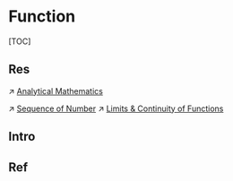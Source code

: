 # Function

[TOC]



## Res
↗ [Analytical Mathematics](../../../Analytical%20Mathematics/Analytical%20Mathematics.md)

↗ [Sequence of Number](../../../Analytical%20Mathematics/Sequence%20of%20Number/Sequence%20of%20Number.md)
↗ [Limits & Continuity of Functions](../../../Analytical%20Mathematics/Limits%20&%20Continuity%20of%20Functions/Limits%20&%20Continuity%20of%20Functions.md)



## Intro


## Ref

